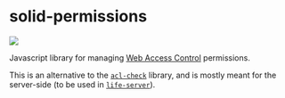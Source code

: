 # solid-permissions

[![](https://img.shields.io/badge/project-Solid-7C4DFF.svg?style=flat)](https://github.com/solid/solid)

Javascript library for managing [Web Access Control](https://github.com/solid/web-access-control-spec) 
permissions.

This is an alternative to the [`acl-check`](https://github.com/solid/acl-check)
library, and is mostly meant for the server-side (to be used in 
[`life-server`](https://github.com/interop-alliance/life-server)).

